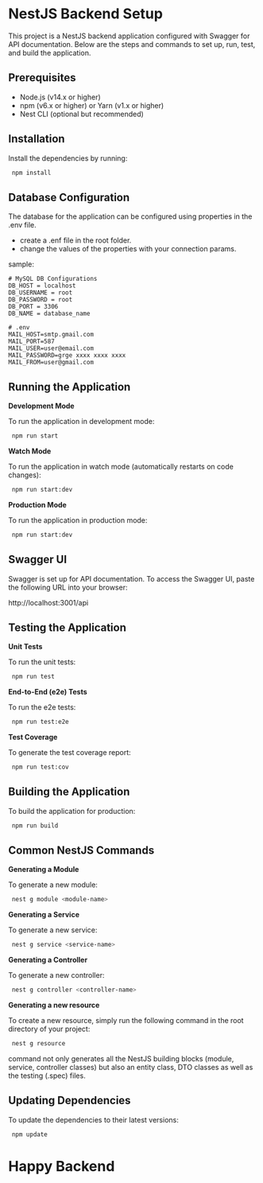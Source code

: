 # NestJS Backend Setup

This project is a NestJS backend application configured with Swagger for API documentation. Below are the steps and commands to set up, run, test, and build the application.


## Prerequisites

- Node.js (v14.x or higher)
- npm (v6.x or higher) or Yarn (v1.x or higher)
- Nest CLI (optional but recommended)


## Installation

Install the dependencies by running:

```bash
 npm install

```

## Database Configuration

The database for the application can be configured using properties in the .env file. 

- create a .enf file in the root folder.
- change the values of the properties with your connection params. 

sample:
```
# MySQL DB Configurations
DB_HOST = localhost
DB_USERNAME = root
DB_PASSWORD = root
DB_PORT = 3306
DB_NAME = database_name

# .env
MAIL_HOST=smtp.gmail.com
MAIL_PORT=587
MAIL_USER=user@email.com
MAIL_PASSWORD=grge xxxx xxxx xxxx
MAIL_FROM=user@gmail.com
```


## Running the Application

**Development Mode**

To run the application in development mode:

```bash
 npm run start

```
**Watch Mode**

To run the application in watch mode (automatically restarts on code changes):

```bash
 npm run start:dev

```
**Production Mode**

To run the application in production mode:

```bash
 npm run start:dev

```


## Swagger UI

Swagger is set up for API documentation. To access the Swagger UI, paste the following URL into your browser:

http://localhost:3001/api


## Testing the Application

**Unit Tests**

To run the unit tests:

```bash
 npm run test

```

**End-to-End (e2e) Tests**

To run the e2e tests:

```bash
 npm run test:e2e

```

**Test Coverage**

To generate the test coverage report:

```bash
 npm run test:cov

```

## Building the Application

To build the application for production:

```bash
 npm run build

```

## Common NestJS Commands

**Generating a Module**

To generate a new module:

```bash
 nest g module <module-name>

```

**Generating a Service**

To generate a new service:

```bash
 nest g service <service-name>

```

**Generating a Controller**

To generate a new controller:

```bash
 nest g controller <controller-name>

```

**Generating a new resource**

To create a new resource, simply run the following command in the root directory of your project:

```bash
 nest g resource

```
command not only generates all the NestJS building blocks (module, service, controller classes) but also an entity class, DTO classes as well as the testing (.spec) files.

## Updating Dependencies

To update the dependencies to their latest versions:

```bash
 npm update

```




# Happy Backend
